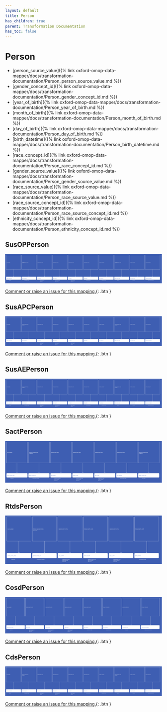 ```yaml
---
layout: default
title: Person
has_children: true
parent: Transformation Documentation
has_toc: false
---
```


# Person
* [person_source_value]({% link oxford-omop-data-mapper/docs/transformation-documentation/Person_person_source_value.md %})
* [gender_concept_id]({% link oxford-omop-data-mapper/docs/transformation-documentation/Person_gender_concept_id.md %})
* [year_of_birth]({% link oxford-omop-data-mapper/docs/transformation-documentation/Person_year_of_birth.md %})
* [month_of_birth]({% link oxford-omop-data-mapper/docs/transformation-documentation/Person_month_of_birth.md %})
* [day_of_birth]({% link oxford-omop-data-mapper/docs/transformation-documentation/Person_day_of_birth.md %})
* [birth_datetime]({% link oxford-omop-data-mapper/docs/transformation-documentation/Person_birth_datetime.md %})
* [race_concept_id]({% link oxford-omop-data-mapper/docs/transformation-documentation/Person_race_concept_id.md %})
* [gender_source_value]({% link oxford-omop-data-mapper/docs/transformation-documentation/Person_gender_source_value.md %})
* [race_source_value]({% link oxford-omop-data-mapper/docs/transformation-documentation/Person_race_source_value.md %})
* [race_source_concept_id]({% link oxford-omop-data-mapper/docs/transformation-documentation/Person_race_source_concept_id.md %})
* [ethnicity_concept_id]({% link oxford-omop-data-mapper/docs/transformation-documentation/Person_ethnicity_concept_id.md %})

## SusOPPerson
<a href="SusOPPerson.svg" target="_blank"><img src="SusOPPerson.svg" /></a>

[Comment or raise an issue for this mapping.](https://github.com/answerdigital/oxford-omop-data-mapper/issues/new?title=SusOPPerson%20mapping){: .btn }
## SusAPCPerson
<a href="SusAPCPerson.svg" target="_blank"><img src="SusAPCPerson.svg" /></a>

[Comment or raise an issue for this mapping.](https://github.com/answerdigital/oxford-omop-data-mapper/issues/new?title=SusAPCPerson%20mapping){: .btn }
## SusAEPerson
<a href="SusAEPerson.svg" target="_blank"><img src="SusAEPerson.svg" /></a>

[Comment or raise an issue for this mapping.](https://github.com/answerdigital/oxford-omop-data-mapper/issues/new?title=SusAEPerson%20mapping){: .btn }
## SactPerson
<a href="SactPerson.svg" target="_blank"><img src="SactPerson.svg" /></a>

[Comment or raise an issue for this mapping.](https://github.com/answerdigital/oxford-omop-data-mapper/issues/new?title=SactPerson%20mapping){: .btn }
## RtdsPerson
<a href="RtdsPerson.svg" target="_blank"><img src="RtdsPerson.svg" /></a>

[Comment or raise an issue for this mapping.](https://github.com/answerdigital/oxford-omop-data-mapper/issues/new?title=RtdsPerson%20mapping){: .btn }
## CosdPerson
<a href="CosdPerson.svg" target="_blank"><img src="CosdPerson.svg" /></a>

[Comment or raise an issue for this mapping.](https://github.com/answerdigital/oxford-omop-data-mapper/issues/new?title=CosdPerson%20mapping){: .btn }
## CdsPerson
<a href="CdsPerson.svg" target="_blank"><img src="CdsPerson.svg" /></a>

[Comment or raise an issue for this mapping.](https://github.com/answerdigital/oxford-omop-data-mapper/issues/new?title=CdsPerson%20mapping){: .btn }

